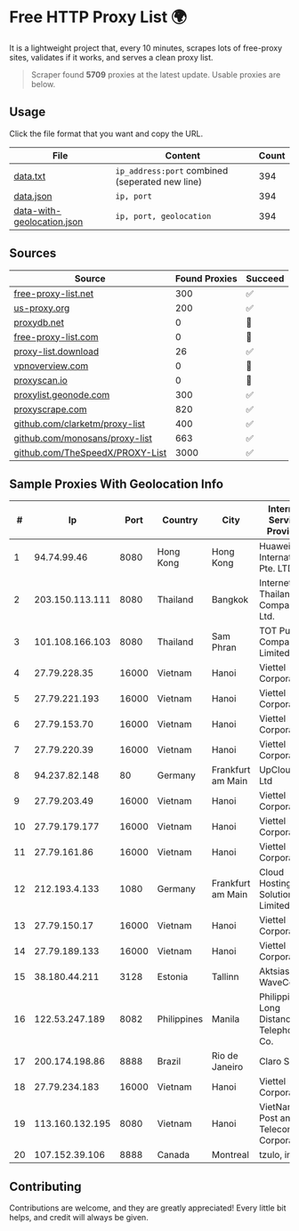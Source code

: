 
# Free HTTP Proxy List 🌍

It is a lightweight project that, every 10 minutes, scrapes lots of free-proxy sites, validates if it works, and serves a clean proxy list.


> Scraper found **5709** proxies at the latest update. Usable proxies are below.

## Usage

Click the file format that you want and copy the URL.


|File|Content|Count|
|----|-------|-----|
|[data.txt](https://raw.githubusercontent.com/themiralay/Proxy-List-World/master/data.txt)|`ip_address:port` combined (seperated new line)|394|
|[data.json](https://raw.githubusercontent.com/themiralay/Proxy-List-World/master/data.json)|`ip, port`|394|
|[data-with-geolocation.json](https://raw.githubusercontent.com/themiralay/Proxy-List-World/master/data-with-geolocation.json)|`ip, port, geolocation`|394|

## Sources

|Source|Found Proxies|Succeed|
|------|-------------|-------|
|[free-proxy-list.net](https://free-proxy-list.net)|300|✅|
|[us-proxy.org](https://www.us-proxy.org)|200|✅|
|[proxydb.net](http://proxydb.net)|0|🚫|
|[free-proxy-list.com](https://free-proxy-list.com/?page=&port=&type%5B%5D=http&type%5B%5D=https&up_time=0&search=Search)|0|🚫|
|[proxy-list.download](https://www.proxy-list.download/HTTP)|26|✅|
|[vpnoverview.com](https://vpnoverview.com/privacy/anonymous-browsing/free-proxy-servers)|0|🚫|
|[proxyscan.io](https://www.proxyscan.io)|0|🚫|
|[proxylist.geonode.com](https://proxylist.geonode.com/api/proxy-list?limit=300&page=1&sort_by=lastChecked&sort_type=desc&protocols=http,https)|300|✅|
|[proxyscrape.com](https://api.proxyscrape.com/v2/?request=displayproxies&protocol=http&timeout=10000&country=all&ssl=all&anonymity=all)|820|✅|
|[github.com/clarketm/proxy-list](https://raw.githubusercontent.com/clarketm/proxy-list/master/proxy-list-raw.txt)|400|✅|
|[github.com/monosans/proxy-list](https://raw.githubusercontent.com/monosans/proxy-list/main/proxies/http.txt)|663|✅|
|[github.com/TheSpeedX/PROXY-List](https://raw.githubusercontent.com/TheSpeedX/PROXY-List/master/http.txt)|3000|✅|


## Sample Proxies With Geolocation Info

|#|Ip|Port|Country|City|Internet Service Provider|
|-|--|----|-------|----|-------------------------|
|1|94.74.99.46|8080|Hong Kong|Hong Kong|Huawei International Pte. LTD|
|2|203.150.113.111|8080|Thailand|Bangkok|Internet Thailand Company Ltd.|
|3|101.108.166.103|8080|Thailand|Sam Phran|TOT Public Company Limited|
|4|27.79.228.35|16000|Vietnam|Hanoi|Viettel Corporation|
|5|27.79.221.193|16000|Vietnam|Hanoi|Viettel Corporation|
|6|27.79.153.70|16000|Vietnam|Hanoi|Viettel Corporation|
|7|27.79.220.39|16000|Vietnam|Hanoi|Viettel Corporation|
|8|94.237.82.148|80|Germany|Frankfurt am Main|UpCloud Ltd|
|9|27.79.203.49|16000|Vietnam|Hanoi|Viettel Corporation|
|10|27.79.179.177|16000|Vietnam|Hanoi|Viettel Corporation|
|11|27.79.161.86|16000|Vietnam|Hanoi|Viettel Corporation|
|12|212.193.4.133|1080|Germany|Frankfurt am Main|Cloud Hosting Solutions, Limited.|
|13|27.79.150.17|16000|Vietnam|Hanoi|Viettel Corporation|
|14|27.79.189.133|16000|Vietnam|Hanoi|Viettel Corporation|
|15|38.180.44.211|3128|Estonia|Tallinn|Aktsiaselts WaveCom|
|16|122.53.247.189|8082|Philippines|Manila|Philippine Long Distance Telephone Co.|
|17|200.174.198.86|8888|Brazil|Rio de Janeiro|Claro S.A|
|18|27.79.234.183|16000|Vietnam|Hanoi|Viettel Corporation|
|19|113.160.132.195|8080|Vietnam|Hanoi|VietNam Post and Telecom Corporation|
|20|107.152.39.106|8888|Canada|Montreal|tzulo, inc.|



## Contributing

Contributions are welcome, and they are greatly appreciated! Every
little bit helps, and credit will always be given.

